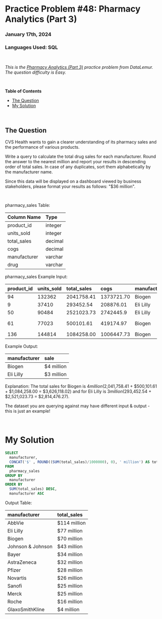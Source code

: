 # **Practice Problem #48: Pharmacy Analytics (Part 3)**
### January 17th, 2024
### Languages Used: SQL

<br>

*This is the [Pharmacy Analytics (Part 3)](https://datalemur.com/questions/total-drugs-sales) practice problem from DataLemur. The question difficulty is Easy.*

<br>

**Table of Contents**

-   [The Question](#the-question)
-   [My Solution](#my-solution)
  
<br>

## The Question

CVS Health wants to gain a clearer understanding of its pharmacy sales and the performance of various products.

Write a query to calculate the total drug sales for each manufacturer. Round the answer to the nearest million and report your results in descending order of total sales. In case of any duplicates, sort them alphabetically by the manufacturer name.

Since this data will be displayed on a dashboard viewed by business stakeholders, please format your results as follows: "$36 million".

<br>

pharmacy_sales Table:

| Column Name     | Type     |
| :-------------- | :------- |
| product_id      | integer  |
| units_sold      | integer  |
| total_sales     | decimal  |
| cogs            | decimal  |
| manufacturer    | varchar  |
| drug            | varchar  |


pharmacy_sales Example Input:

| product_id     | units_sold     | total_sales     | cogs       | manufacturer     | drug            |
| :------------- | :------------- | :-------------- | :--------- | :--------------- | :-------------- |
| 94             | 132362         | 2041758.41      | 1373721.70 | Biogen           | UP and UP       |
| 9              | 37410          | 293452.54       | 208876.01  | Eli Lilly        | Zyprexa         |
| 50             | 90484          | 2521023.73      | 2742445.9  | Eli Lilly        | Dermasorb       |
| 61             | 77023          | 500101.61       | 419174.97  | Biogen           | Varicose Relief |
| 136            | 144814         | 1084258.00      | 1006447.73 | Biogen           | Burkhart        |


Example Output:

| manufacturer     | sale       |
| :--------------- | :--------- |
| Biogen           | $4 million |
| Eli Lilly        | $3 million |

Explanation:
The total sales for Biogen is $4 million ($2,041,758.41 + $500,101.61 + $1,084,258.00 = $3,626,118.02) and for Eli Lilly is $3 million ($293,452.54 + $2,521,023.73 = $2,814,476.27).

The dataset you are querying against may have different input & output - this is just an example!

<br>

# My Solution

``` SQL
SELECT 
  manufacturer,
  CONCAT('$' , ROUND((SUM(total_sales)/1000000), 0), ' million') AS total_sales
FROM 
  pharmacy_sales
GROUP BY
  manufacturer
ORDER BY
  SUM(total_sales) DESC,
  manufacturer ASC
```

Output Table:

| manufacturer      | total_sales  |
| :---------------- | :----------- |
| AbbVie            | $114 million |
| Eli Lilly         | $77 million  |
| Biogen            | $70 million  |
| Johnson & Johnson | $43 million  |
| Bayer             | $34 million  |
| AstraZeneca       | $32 million  |
| Pfizer            | $28 million  |
| Novartis          | $26 million  |
| Sanofi            | $25 million  |
| Merck             | $25 million  |
| Roche             | $16 million  |
| GlaxoSmithKline   | $4 million   |
